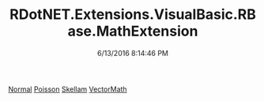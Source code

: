 ﻿---
title: RDotNET.Extensions.VisualBasic.RBase.MathExtension
date: 6/13/2016 8:14:46 PM
---

[Normal](T-RDotNET.Extensions.VisualBasic.RBase.MathExtension.Normal.html)
[Poisson](T-RDotNET.Extensions.VisualBasic.RBase.MathExtension.Poisson.html)
[Skellam](T-RDotNET.Extensions.VisualBasic.RBase.MathExtension.Skellam.html)
[VectorMath](T-RDotNET.Extensions.VisualBasic.RBase.MathExtension.VectorMath.html)
